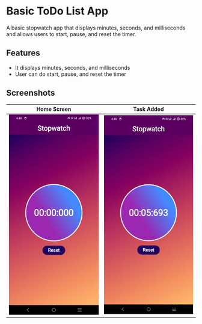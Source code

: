# Basic ToDo List App

A basic stopwatch app that displays minutes, seconds, and milliseconds and allows users to start, pause, and reset the timer.

## Features

- It displays minutes, seconds, and milliseconds
- User can do start, pause, and reset the timer

## Screenshots
| Home Screen |Task Added |
|:-----------:|:------------------:|
|![Screenshot 1](https://github.com/UjasBhatt10/PRODIGY_AD_03/blob/main/Screenshots/2.jpg)|![Screenshot 2](https://github.com/UjasBhatt10/PRODIGY_AD_03/blob/main/Screenshots/1.jpg)|


